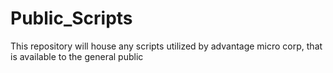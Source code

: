 # Public_Scripts
This repository will house any scripts utilized by advantage micro corp, that is available to the general public
